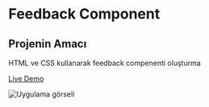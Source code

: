 # Feedback Component
## Projenin Amacı

HTML ve CSS kullanarak feedback compenenti oluşturma

[Live Demo](https://mustafadurmaz.github.io/projects/css/feedback_component/)

![Uygulama görseli](https://mustafadurmaz.github.io/projects/css/feedback_component/screen.JPG)
